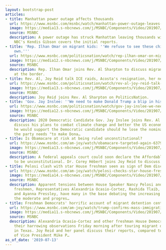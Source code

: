 ```yaml
---
layout: bootstrap-post
articles:
- title: Manhattan power outage affects thousands
  url: https://www.msnbc.com/msnbc/watch/manhattan-power-outage-leaves-affects-thousands-63799365869
  image: https://media13.s-nbcnews.com/j/MSNBC/Components/Video/201907/n_msnbc_brk_blackout_190713_1920x1080.nbcnews-fp-1200-630.jpg
  source: MSNBC
  description: A power outage has struck Manhattan leaving thousands without power.
    NBC's Kendis Gibson covers the initial reports.
- title: 'Rep. Ilhan Omar on migrant kids: ''We refuse to see these children as our
    own.'''
  url: https://www.msnbc.com/politicsnation/watch/rep-ilhan-omar-on-migrant-kids-we-refuse-to-see-these-children-as-our-own-63796293911
  image: https://media12.s-nbcnews.com/j/MSNBC/Components/Video/201907/n_sharp_omar_071319_1920x1080.nbcnews-fp-1200-630.jpg
  source: MSNBC
  description: Rep. Ilhan Omar joins Rev. Al Sharpton to discuss migrant children
    at the border.
- title: Rev. Al, Joy Reid talk ICE raids, Acosta's resignation, her new book
  url: https://www.msnbc.com/politicsnation/watch/rev-al-joy-reid-talk-ice-raids-acosta-s-resignation-her-new-book-63796805897
  image: https://media13.s-nbcnews.com/j/MSNBC/Components/Video/201907/n_sharp_reid_190713_1920x1080.nbcnews-fp-1200-630.jpg
  source: MSNBC
  description: Joy Reid joins Rev. Al Sharpton on PoliticsNation.
- title: 'Gov. Jay Inslee: ''We need to make Donald Trump a blip in history.'''
  url: https://www.msnbc.com/politicsnation/watch/gov-jay-inslee-we-need-to-make-donald-trump-a-blip-in-history-63796805871
  image: https://media12.s-nbcnews.com/j/MSNBC/Components/Video/201907/n_sharp_inslee_07132019_1920x1080.nbcnews-fp-1200-630.jpg
  source: MSNBC
  description: 2020 Democratic Candidate Gov. Jay Inslee joins Rev. Al Sharpton to
    discuss his plans to combat climate change and better the US economy. Inslee says
    he would support the Democratic candidate should he lose the nomination because
    the party needs "to make Dona…
- title: Is Obamacare at risk at being ruled unconstitutional?
  url: https://www.msnbc.com/am-joy/watch/obamacare-targeted-again-63797317756
  image: https://media13.s-nbcnews.com/j/MSNBC/Components/Video/201907/n_joy_obamacare_190713_1920x1080.nbcnews-fp-1200-630.jpg
  source: MSNBC
  description: A federal appeals court could soon declare the Affordable Care Act
    to be unconstitutional. Dr. Corey Hébert joins Joy Reid to discuss.
- title: Pelosi clash with star House freshman seen as sign of Dem discord
  url: https://www.msnbc.com/am-joy/watch/pelosi-checks-star-house-freshman-in-new-interview-63797829529
  image: https://media14.s-nbcnews.com/j/MSNBC/Components/Video/201907/n_joy_freshmansquad_190713_1920x1080.nbcnews-fp-1200-630.jpg
  source: MSNBC
  description: Apparent tensions between House Speaker Nancy Pelosi and House Democratic
    freshmen, Representatives Alexandria Ocasio-Cortez, Rashida Tlaib, Ilhan Omar,
    and Ayanna Pressley, have many in the base debating the increasing divide between
    the moderate and progres…
- title: Freshman Democrats' horrific account of migrant detention centers
  url: https://www.msnbc.com/am-joy/watch/trump-confirms-mass-immigrations-raids-set-to-begin-sunday-63797317598
  image: https://media11.s-nbcnews.com/j/MSNBC/Components/Video/201907/n_joy_migrantcenters_190713_1920x1080.nbcnews-fp-1200-630.jpg
  source: MSNBC
  description: Alexandria Ocasio-Cortez and other freshman House Democrats related
    their harrowing observations Friday morning after touring migrant detention centers
    in Texas. Joy Reid and her panel discuss their reports, compared to the statements
    of Vice President Mike P…
as_of_date: '2019-07-13'
---
```


